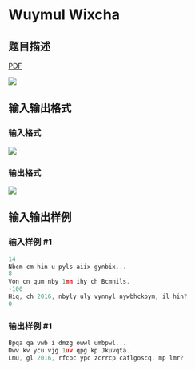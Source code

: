 # Wuymul Wixcha

## 题目描述

[problemUrl]: https://uva.onlinejudge.org/index.php?option=com_onlinejudge&Itemid=8&category=871&page=show_problem&problem=5056

[PDF](https://uva.onlinejudge.org/external/131/p13145.pdf)

![](https://cdn.luogu.com.cn/upload/vjudge_pic/UVA13145/4d914261e1d03e808c44d7be8bb656f3cf0a8aa8.png)

## 输入输出格式

### 输入格式

![](https://cdn.luogu.com.cn/upload/vjudge_pic/UVA13145/13e30aac12c69bd0c2c5af761dabbaf35ad4f138.png)

### 输出格式

![](https://cdn.luogu.com.cn/upload/vjudge_pic/UVA13145/d612c9a168f8e13e57f43381a43fb01663da45da.png)

## 输入输出样例

### 输入样例 #1

```cpp
14
Nbcm cm hin u pyls aiix gynbix...
8
Von cn qum nby 1mn ihy ch Bcmnils.
-100
Hiq, ch 2016, nbyly uly vynnyl nywbhckoym, il hin?
0
```


### 输出样例 #1

```cpp
Bpqa qa vwb i dmzg owwl umbpwl...
Dwv kv ycu vjg 1uv qpg kp Jkuvqta.
Lmu, gl 2016, rfcpc ypc zcrrcp caflgoscq, mp lmr?
```


